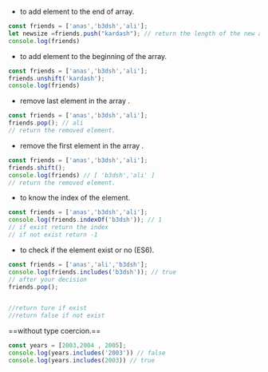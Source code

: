 
* to add element to the end of  array.
```js
const friends = ['anas','b3dsh','ali'];
let newsize =friends.push("kardash"); // return the length of the new array
console.log(friends)
```

* to add element to the beginning of the array.
```js
const friends = ['anas','b3dsh','ali'];
friends.unshift('kardash');
console.log(friends)

```

* remove  last element in the array .
```js
const friends = ['anas','b3dsh','ali'];
friends.pop(); // ali
// return the removed element.
```

* remove the first element in the array .

```js
const friends = ['anas','b3dsh','ali'];
friends.shift();
console.log(friends) // [ 'b3dsh','ali' ]
// return the removed element.
```

* to know the index of the element.
```js
const friends = ['anas','b3dsh','ali'];
console.log(friends.indexOf('b3dsh')); // 1 
// if exist return the index 
// if not exist return -1
```

* to check if the element exist or no (ES6).

```js
const friends = ['anas','ali','b3dsh'];
console.log(friends.includes('b3dsh')); // true
// after your decision
friends.pop();


//return ture if exist
//return false if not exist
```

==without type coercion.==

```js
const years = [2003,2004 , 2005];
console.log(years.includes('2003')) // false
console.log(years.includes(2003)) // true
```